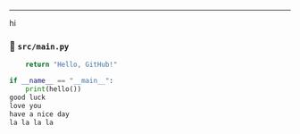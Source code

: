 
---
hi
### 📄 `src/main.py`
```python
    return "Hello, GitHub!"

if __name__ == "__main__":
    print(hello())
good luck
love you
have a nice day
la la la la
